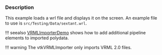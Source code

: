 ### Description

This example loads a wrl file and displays it on the screen. An example file to use is `src/Testing/Data/sextant.wrl`.

!!! seealso
    [VRMLImporterDemo](../VRMLImporterDemo) shows how to add additional pipeline elements to imported polydata.

!!! warning
    The vtkVRMLImporter only imports VRML 2.0 files.

